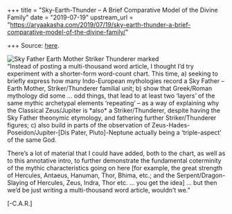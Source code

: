 +++
title = "Sky-Earth-Thunder – A Brief Comparative Model of the Divine Family"
date = "2019-07-19"
upstream_url = "https://aryaakasha.com/2019/07/19/sky-earth-thunder-a-brief-comparative-model-of-the-divine-family/"

+++
Source: [here](https://aryaakasha.com/2019/07/19/sky-earth-thunder-a-brief-comparative-model-of-the-divine-family/).

![Sky Father Earth Mother Striker Thunderer
marked](https://aryaakasha.files.wordpress.com/2019/07/sky-father-earth-mother-striker-thunderer-marked.png?w=676)  
“Instead of posting a multi-thousand word article, I thought I’d try
experiment with a shorter-form word-count chart. This time, a) seeking
to briefly express how many Indo-European mythologies record a Sky
Father – Earth Mother, Striker/Thunderer familial unit; b) show that
Greek/Roman mythology did some … odd things, that lead to at least two
‘layers’ of the same mythic archetypal elements ‘repeating’ – as a way
of explaining why the Classical Zeus/Jupiter is \*also\* a
Striker/Thunderer, despite having the Sky Father theonymic etymology,
and fathering further Striker/Thunderer figures; c) also build in parts
of the observation of Zeus-Hades-Poseidon/Jupiter-\[Dis Pater,
Pluto\]-Neptune actually being a ‘triple-aspect’ of the same God.

There’s a lot of material that I could have added, both to the chart, as
well as to this annotative intro, to further demonstrate the fundamental
coterminity of the mythic characteristics going on here \[for example,
the great strength of Hercules, Antaeus, Hanuman, Thor, Bhima, etc.; and
the Serpent/Dragon-Slaying of Hercules, Zeus, Indra, Thor etc. … you get
the idea\] … but then we’d be just writing a multi-thousand word
article, wouldn’t we.”

\[-C.A.R.\]
